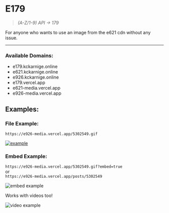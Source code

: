 # E179

>*(A-Z/1-9) API -> 179*

For anyone who wants to use an image from the e621 cdn without any issue.

----

### Available Domains:

- e179.kckarnige.online
- e621.kckarnige.online
- e926.kckarnige.online
- e179.vercel.app
- e621-media.vercel.app
- e926-media.vercel.app

## Examples:

### File Example:

`https://e926-media.vercel.app/5302549.gif`

[![example](https://e926-media.vercel.app/5302549.gif)](https://e926-media.vercel.app/5302549.gif)

### Embed Example:

`https://e926-media.vercel.app/5302549.gif?embed=true`  
or  
`https://e926-media.vercel.app/posts/5302549`

![embed example](https://e926-media.vercel.app/embed_example.png)

Works with videos too!

![video example](https://e926-media.vercel.app/video_example.png)